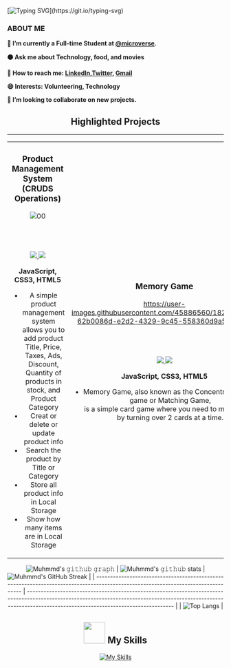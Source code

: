 
[![Typing SVG](https://readme-typing-svg.herokuapp.com?font=Futura&color=F7630C&size=35&width=500&lines=Hello+There+👋;I'm+Muhmmd;Nice+to+meet+you...)](https://git.io/typing-svg)

### ABOUT ME
**🌱 I’m currently a Full-time Student at [@microverse](https://www.microverse.org/).**

**🟠 Ask me about  Technology, food, and movies**

**🔵 How to reach me: [LinkedIn](https://www.linkedin.com/in/muhmmdusama/),[Twitter](https://twitter.com/muhmmdusama), <a href="mailto:muhmmdusama@gmail.com" target="_blanck"> Gmail </a>**

**😄 Interests: Volunteering, Technology**

**👯 I’m looking to collaborate on new projects.**

<h2 align="center">Highlighted Projects </h2>
<div align="center">
<table>
<tr>
<td width="50%">
<h3 align="center" color="white">Product Management System <br/>(CRUDS Operations)</h3>
<div align="center" >  
<a href='https://muhmmdusama.github.io/Product-Management-System-CRUDS-Operations-/'> 
</a>
  
  ![00](https://user-images.githubusercontent.com/45886560/192822462-a6c24b4c-7fbe-402e-8ac6-fb2cd6843c30.png)

  
<br>
<br>
<p>
  <a href="https://github.com/MuhmmdUsama/Product-Management-System-CRUDS-Operations-" target="_blank">
  <img src="https://img.shields.io/badge/Code-black?style=for-the-badge&logo=github"/>
    
<a href="https://muhmmdusama.github.io/Product-Management-System-CRUDS-Operations-/" target="_blank">
<img src="https://img.shields.io/badge/-website-green?style=for-the-badge&color=cb7e67"/>
</a>
</p>
<strong>JavaScript, CSS3, HTML5</strong> 
<ul>
 <li> A simple product management system allows you to add product Title, Price, Taxes, Ads, Discount, Quantity of products in stock, and Product Category</li>
<li>Creat or delete or update product info</li>
<li>Search the product by Title or Category</li>
<li>Store all product info in Local Storage</li>
<li>Show how many items are in Local Storage</li>
</ul
</div>
</td>
         <hr/> 

<td width="50%">
<h3 align="center" color="white">Memory Game</h3>
<div align="center" >  
  
https://user-images.githubusercontent.com/45886560/182448616-62b0086d-e2d2-4329-9c45-558360d9a54d.mp4 
  
<br>
<br>
<p>
  <a href="https://github.com/MuhmmdUsama/JS-practice-proj-03-Memory-Game" target="_blank">
  <img src="https://img.shields.io/badge/Code-black?style=for-the-badge&logo=github"/>
    
<a href="https://muhmmdusama.github.io/JS-practice-proj-03-Memory-Game//" target="_blank">
<img src="https://img.shields.io/badge/-website-green?style=for-the-badge&color=cb7e67"/>
</a>
</p>
<strong>JavaScript, CSS3, HTML5</strong> 
<ul>
 <li>Memory Game, also known as the Concentration card game or Matching Game, <br/> is a simple card game where you need to match pairs by turning over 2 cards at a time.</li>

</ul
</div>
  
  
</td>
</tr>
<table>

  
![Muhmmd's 𝚐𝚒𝚝𝚑𝚞𝚋 𝚐𝚛𝚊𝚙𝚑](https://activity-graph.herokuapp.com/graph?username=muhmmdusama&theme=redical&hide_border=true&area=true)
| ![Muhmmd's 𝚐𝚒𝚝𝚑𝚞𝚋 stats](https://github-readme-stats.vercel.app/api?username=muhmmdusama&show_icons=true&theme=radical)             | ![Muhmmd's GitHub Streak](https://github-readme-streak-stats.herokuapp.com/?user=muhmmdusama&theme=radical)                                                                                                           |
| --------------------------------------------------------------------------------------------------------------------------------- | ----------------------------------------------------------------------------------------------------------------------------------------------------------------------------------------------------------------- |
| ![Top Langs](https://github-readme-stats.vercel.app/api/top-langs/?username=muhmmdusama&langs_count=8&theme=radical&layout=compact) |


## <img src="https://media.giphy.com/media/WUlplcMpOCEmTGBtBW/giphy.gif" width="50"> My Skills

[![My Skills](https://skillicons.dev/icons?i=react,redux,javascript,html,css,scss,bootstrap,jest,webpack,postgresql,ruby,rails,markdown,figma,vscode,github,vercel,bash)](https://skillicons.dev)
